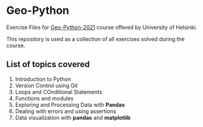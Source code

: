 # Geo-Python

Exercise Files for [Geo-Python-2021](https://geo-python-site.readthedocs.io/en/latest/) course offered by University of Helsinki. 

This repository is used as a collection of all exercises solved during the course.

## List of topics covered

1. Introduction to Python
2. Version Control using Git
3. Loops and COnditional Statements
4. Functions and modules
5. Exploring and Processing Data with **Pandas**
6. Dealing with errors and using assertions
7. Data visualization with **pandas** and **matplotlib**
